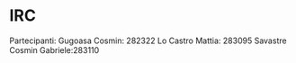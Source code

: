 # IRC

Partecipanti: 
Gugoasa Cosmin: 282322
Lo Castro Mattia: 283095
Savastre Cosmin Gabriele:283110
